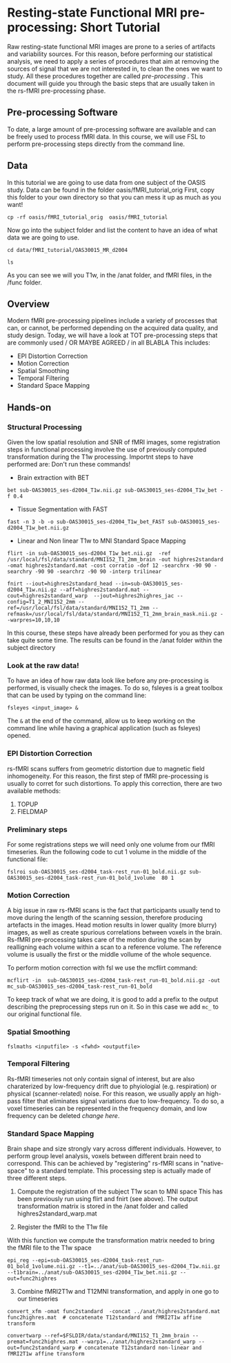 # Resting-state Functional MRI pre-processing: Short Tutorial 

Raw resting-state functional MRI images are prone to a series of artifacts and variability sources. For this reason, before performing our statistical analysis, we need to apply a series of procedures that aim at removing the sources of signal that we are not interested in, to clean the ones we want to study. All these procedures together are called *pre-processing* .
This document will guide you through the basic steps that are usually taken in the rs-fMRI pre-processing phase.

## Pre-processing Software 
To date, a large amount of pre-processing software are available and can be freely used to process fMRI data. In this course, we will use FSL to perform pre-processing steps directly from the command line. 

## Data 

In this tutorial we are going to use data from one subject of the OASIS study. 
Data can be found in the folder oasis/fMRI_tutorial_orig 
First, copy this folder to your own directory so that you can mess it up as much as you want!

```
cp -rf oasis/fMRI_tutorial_orig  oasis/fMRI_tutorial 
```

Now go into the subject folder and list the content to have an idea of what data we are going to use. 

```
cd data/fMRI_tutorial/OAS30015_MR_d2004

ls 

```

As you can see we will you T1w, in the /anat folder, and fMRI files, in the /func folder. 

## Overview
Modern fMRI pre-processing pipelines include a variety of processes that can, or cannot, be performed depending on the acquired data quality, and study design. Today, we will have a look at TOT pre-processing steps that are commonly used / OR MAYBE AGREED / in all   BLABLA
This includes: 

- EPI Distortion Correction
- Motion Correction
- Spatial Smoothing
- Temporal Filtering 
- Standard Space Mapping

## Hands-on

### Structural Processing
Given the low spatial resolution and SNR of fMRI images, some registration steps in functional processing involve the use of previously computed transformation during the T1w processing. Importnt steps to have performed are: 
Don't run these commands!

- Brain extraction with BET

```
bet sub-OAS30015_ses-d2004_T1w.nii.gz sub-OAS30015_ses-d2004_T1w_bet -f 0.4

```
- Tissue Segmentation with FAST 

```
fast -n 3 -b -o sub-OAS30015_ses-d2004_T1w_bet_FAST sub-OAS30015_ses-d2004_T1w_bet.nii.gz

```
- Linear and Non linear T1w to MNI Standard Space Mapping

```
flirt -in sub-OAS30015_ses-d2004_T1w_bet.nii.gz  -ref /usr/local/fsl/data/standard/MNI152_T1_2mm_brain -out highres2standard -omat highres2standard.mat -cost corratio -dof 12 -searchrx -90 90 -searchry -90 90 -searchrz -90 90 -interp trilinear

fnirt --iout=highres2standard_head --in=sub-OAS30015_ses-d2004_T1w.nii.gz --aff=highres2standard.mat --cout=highres2standard_warp  --jout=highres2highres_jac --config=T1_2_MNI152_2mm --ref=/usr/local/fsl/data/standard/MNI152_T1_2mm --refmask=/usr/local/fsl/data/standard/MNI152_T1_2mm_brain_mask.nii.gz --warpres=10,10,10
```

In this course, these steps have already been performed for you as they can take quite some time. The results can be found in the /anat folder within the subject directory


### Look at the raw data!

To have an idea of how raw data look like before any pre-processing is performed, is visually check the images. 
To do so, fsleyes is a great toolbox that can be used by typing on the command line: 

``` 
fsleyes <input_image> &
```

The `&` at the end of the command, allow us to keep working on the command line while having a graphical application (such as fsleyes) opened. 


### EPI Distortion Correction

rs-fMRI scans suffers from geometric distortion due to magnetic field inhomogeneity. For this reason, the first step of fMRI pre-processing is usually to corret for such distortions. 
To apply this correction, there are two available methods: 

1. TOPUP
2. FIELDMAP


### Preliminary steps

For some registrations steps we will need only one volume from our fMRI timeseries. 
Run the following code to cut 1 volume in the middle of the functional file: 

```
fslroi sub-OAS30015_ses-d2004_task-rest_run-01_bold.nii.gz sub-OAS30015_ses-d2004_task-rest_run-01_bold_1volume  80 1

```

### Motion Correction

A big issue in raw rs-fMRI scans is the fact that participants usually tend to move during the length of the scanning session, therefore producing artefacts in the images. 
Head motion results in lower quality (more blurry) images, as well as create spurious correlations between voxels in the brain. 
Rs-fMRI pre-processing takes care of the motion during the scan by realligning each volume within a scan to a reference volume. The reference volume is usually the first or the middle vollume of the whole sequence. 

To perform motion correction with fsl we use the mcflirt command: 

```
mcflirt -in  sub-OAS30015_ses-d2004_task-rest_run-01_bold.nii.gz -out mc_sub-OAS30015_ses-d2004_task-rest_run-01_bold

```
To keep track of what we are doing, it is good to add a prefix to the output describing the preprocessing steps run on it. So in this case we add `mc_` to our original functional file.


### Spatial Smoothing

```
fslmaths <inputfile> -s <fwhd> <outputfile>
```


### Temporal Filtering

Rs-fMRI timeseries not only contain signal of interest, but are also charaterized by low-frequency drift due to phyiologial (e.g. respiration) or physical (scanner-related) noise. 
For this reason, we usually apply an high-pass filter that eliminates signal variations due to low-frequency. To do so, a voxel timeseries can be represented in the frequency domain, and low frequency can be deleted *change here*. 



### Standard Space Mapping

Brain shape and size strongly vary across different individuals. 
However, to perform group level analysis, voxels between different brain need to correspond. This can be achieved by "registering" rs-fMRI scans in "native-space" to a standard template. 
This processing step is actually made of three different steps. 

1. Compute the registration of the subject T1w scan to MNI space 
This has been previously run using flirt and fnirt (see above). The output transformation matrix is stored in the /anat folder and called highres2standard_warp.mat

2. Register the fMRI to the T1w file

With this function we compute the transformation matrix needed to bring the fMRI file to the T1w space
```
epi_reg --epi=sub-OAS30015_ses-d2004_task-rest_run-01_bold_1volume.nii.gz --t1=../anat/sub-OAS30015_ses-d2004_T1w.nii.gz --t1brain=../anat/sub-OAS30015_ses-d2004_T1w_bet.nii.gz --out=func2highres
```

3. Combine fMRI2T1w and T12MNI transformation, and apply in one go to our timeseries

```
convert_xfm -omat func2standard  -concat ../anat/highres2standard.mat func2highres.mat  # concatenate T12standard and fMRI2T1w affine transform

convertwarp --ref=$FSLDIR/data/standard/MNI152_T1_2mm_brain --premat=func2highres.mat --warp1=../anat/highres2standard_warp --out=func2standard_warp # concatenate T12standard non-linear and fMRI2T1w affine transform

```
